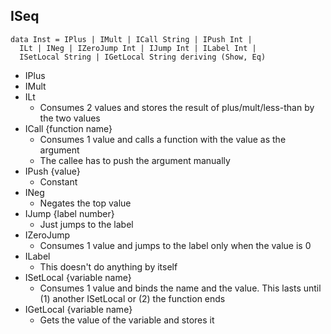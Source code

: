 ## ISeq

    data Inst = IPlus | IMult | ICall String | IPush Int |
      ILt | INeg | IZeroJump Int | IJump Int | ILabel Int |
      ISetLocal String | IGetLocal String deriving (Show, Eq)

* IPlus
* IMult
* ILt
    * Consumes 2 values and stores the result of plus/mult/less-than by the two values
* ICall {function name}
    * Consumes 1 value and calls a function with the value as the argument
    * The callee has to push the argument manually
* IPush {value}
    * Constant
* INeg
    * Negates the top value
* IJump {label number}
    * Just jumps to the label
* IZeroJump
    * Consumes 1 value and jumps to the label only when the value is 0
* ILabel
    * This doesn't do anything by itself
* ISetLocal {variable name}
    * Consumes 1 value and binds the name and the value. This lasts until (1) another ISetLocal or (2) the function ends
* IGetLocal {variable name}
    * Gets the value of the variable and stores it
